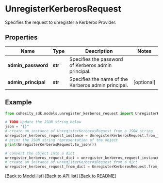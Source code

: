 # UnregisterKerberosRequest

Specifies the request to unregister a Kerberos Provider.

## Properties

Name | Type | Description | Notes
------------ | ------------- | ------------- | -------------
**admin_password** | **str** | Specifies the password of Kerberos admin principal. | 
**admin_principal** | **str** | Specifies the name of the Kerberos admin principal. | [optional] 

## Example

```python
from cohesity_sdk.models.unregister_kerberos_request import UnregisterKerberosRequest

# TODO update the JSON string below
json = "{}"
# create an instance of UnregisterKerberosRequest from a JSON string
unregister_kerberos_request_instance = UnregisterKerberosRequest.from_json(json)
# print the JSON string representation of the object
print(UnregisterKerberosRequest.to_json())

# convert the object into a dict
unregister_kerberos_request_dict = unregister_kerberos_request_instance.to_dict()
# create an instance of UnregisterKerberosRequest from a dict
unregister_kerberos_request_from_dict = UnregisterKerberosRequest.from_dict(unregister_kerberos_request_dict)
```
[[Back to Model list]](../README.md#documentation-for-models) [[Back to API list]](../README.md#documentation-for-api-endpoints) [[Back to README]](../README.md)


